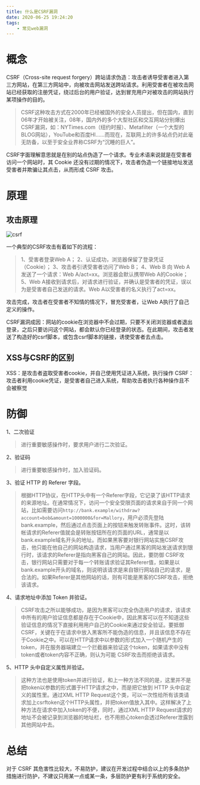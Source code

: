 ```yaml
---
title: 什么是CSRF漏洞
date: 2020-06-25 19:24:20
tags:
    - 常见web漏洞
---
```


# 概念
CSRF（Cross-site request forgery）跨站请求伪造：攻击者诱导受害者进入第三方网站，在第三方网站中，向被攻击网站发送跨站请求。利用受害者在被攻击网站已经获取的注册凭证，绕过后台的用户验证，达到冒充用户对被攻击的网站执行某项操作的目的。

<!--more-->

>CSRF这种攻击方式在2000年已经被国外的安全人员提出，但在国内，直到06年才开始被关注，08年，国内外的多个大型社区和交互网站分别爆出CSRF漏洞，如：NYTimes.com（纽约时报）、Metafilter（一个大型的BLOG网站），YouTube和百度HI......而现在，互联网上的许多站点仍对此毫无防备，以至于安全业界称CSRF为“沉睡的巨人”。

CSRF字面理解意思就是在别的站点伪造了一个请求。专业术语来说就是在受害者访问一个网站时，其 Cookie 还没有过期的情况下，攻击者伪造一个链接地址发送受害者并欺骗让其点击，从而形成 CSRF 攻击。


# 原理
## 攻击原理

![csrf](csrf.png)

一个典型的CSRF攻击有着如下的流程：
>1、受害者登录Web A；
2、认证成功，浏览器保留了登录凭证（Cookie）；
3、攻击者引诱受害者访问了Web B；
4、Web B 向 Web A 发送了一个请求：Web A/act=xx。浏览器会默认携带Web A的Cookie；
5、Web A接收到请求后，对请求进行验证，并确认是受害者的凭证，误以为是受害者自己发送的请求。Web A以受害者的名义执行了act=xx。

攻击完成，攻击者在受害者不知情的情况下，冒充受害者，让Web A执行了自己定义的操作。

CSRF漏洞成因：网站的cookie在浏览器中不会过期，只要不关闭浏览器或者退出登录，之后只要访问这个网站，都会默认你已经登录的状态。在此期间，攻击者发送了构造好的csrf脚本，或包含csrf脚本的链接，诱使受害者去点击。


## XSS与CSRF的区别
XSS：是攻击者盗取受害者cookie，并自己使用凭证进入系统，执行操作
CSRF：攻击者利用cookie凭证，是受害者自己进入系统，帮助攻击者执行各种操作且不会被察觉


# 防御

1、二次验证
>进行重要敏感操作时，要求用户进行二次验证。

2、验证码
>进行重要敏感操作时，加入验证码。

3、验证 HTTP 的 Referer 字段。
>根据HTTP协议，在HTTP头中有一个Referer字段，它记录了该HTTP请求的来源地址。在通常情况下，访问一个安全受限页面的请求来自于同一个网站，比如需要访问```http://bank.example/withdraw?account=bob&amount=1000000&for=Mallory```，用户必须先登陆bank.example，然后通过点击页面上的按钮来触发转账事件。这时，该转帐请求的Referer值就会是转账按钮所在的页面的URL，通常是以 bank.example域名开头的地址。而如果黑客要对银行网站实施CSRF攻击，他只能在他自己的网站构造请求，当用户通过黑客的网站发送请求到银行时，该请求的Referer是指向黑客自己的网站。因此，要防御 CSRF攻击，银行网站只需要对于每一个转账请求验证其Referer值，如果是以bank.example开头的域名，则说明该请求是来自银行网站自己的请求，是合法的。如果Referer是其他网站的话，则有可能是黑客的CSRF攻击，拒绝该请求。


4、请求地址中添加 Token 并验证。
>CSRF攻击之所以能够成功，是因为黑客可以完全伪造用户的请求，该请求中所有的用户验证信息都是存在于Cookie中，因此黑客可以在不知道这些验证信息的情况下直接利用用户自己的Cookie来通过安全验证。要抵御CSRF，关键在于在请求中放入黑客所不能伪造的信息，并且该信息不存在于Cookie之中。可以在HTTP请求中以参数的形式加入一个随机产生的token，并在服务器端建立一个拦截器来验证这个token，如果请求中没有token或者token内容不正确，则认为可能 CSRF攻击而拒绝该请求。


5、HTTP 头中自定义属性并验证。
>这种方法也是使用token并进行验证，和上一种方法不同的是，这里并不是把token以参数的形式置于HTTP请求之中，而是把它放到 HTTP 头中自定义的属性里。通过XML HTTP Request这个类，可以一次性给所有该类请求加上csrftoken这个HTTP头属性，并把token值放入其中。这样解决了上种方法在请求中加入token的不便，同时，通过XML HTTP Request请求的地址不会被记录到浏览器的地址栏，也不用担心token会透过Referer泄露到其他网站中去。


# 总结
对于 CSRF 其危害性比较大，不易防护，建议在开发过程中结合以上的多条防护措施进行防护，不建议只用某一点或某一条，多层防护更有利于系统的安全。

